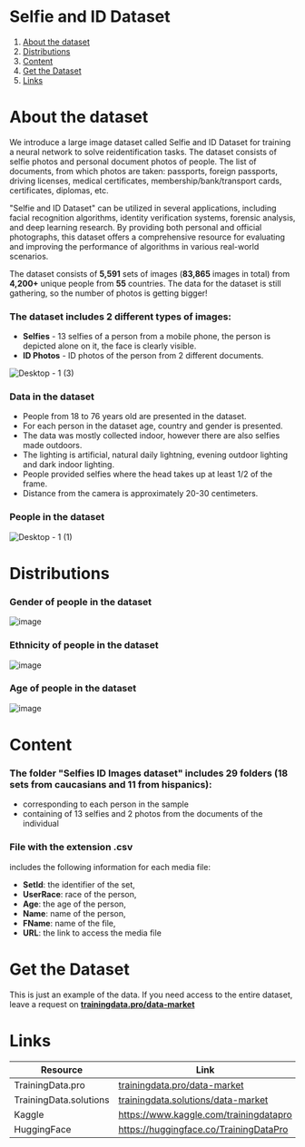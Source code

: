 # Selfie and ID Dataset
1. [ About the dataset ](#about)
2. [ Distributions ](#dist)
3. [ Content ](#cont)
4. [ Get the Dataset ](#getdat)
5. [ Links ](#link)

<a name="about"></a>
# About the dataset
We introduce a large image dataset called Selfie and ID Dataset for training a neural network to solve reidentification tasks. The dataset consists of selfie photos and personal document photos of people. The list of documents, from which photos are taken: passports, foreign passports, driving licenses, medical certificates, membership/bank/transport cards, certificates, diplomas, etc. 

"Selfie and ID Dataset" can be utilized in several applications, including facial recognition algorithms, identity verification systems, forensic analysis, and deep learning research. By providing both personal and official photographs, this dataset offers a comprehensive resource for evaluating and improving the performance of algorithms in various real-world scenarios.

The dataset consists of **5,591** sets of images (**83,865** images in total) from **4,200+** unique people from **55** countries. The data for the dataset is still gathering, so the number of photos is getting bigger!

### The dataset includes 2 different types of images:
- **Selfies** - 13 selfies of a person from a mobile phone, the person is depicted alone on it, the face is clearly visible.
- **ID Photos** - ID photos of the person from 2 different documents.

![Desktop - 1 (3)](https://github.com/trainingdata-pro/Selfie-Id-Dataset/assets/113421352/f14bd950-620b-40ec-bd08-ffc883b63d0b)

### Data in the dataset
- People from 18 to 76 years old are presented in the dataset.
- For each person in the dataset age, country and gender is presented.
- The data was mostly collected indoor, however there are also selfies made outdoors.
- The lighting is artificial, natural daily lightning, evening outdoor lighting and dark indoor lighting.
- People provided selfies where the head takes up at least 1/2 of the frame.
- Distance from the camera is approximately 20-30 centimeters.

### People in the dataset
![Desktop - 1 (1)](https://github.com/trainingdata-pro/Selfie-Id-Dataset/assets/113421352/3b0969ff-a56b-407f-9aad-900c67e86429)


<a name="dist"></a>
# Distributions

### Gender of people in the dataset

![image](https://github.com/trainingdata-pro/Selfie-Id-Dataset/assets/113421352/f08c85bc-f167-45b3-ab80-0a3e5e8eef2c)

### Ethnicity of people in the dataset

![image](https://github.com/trainingdata-pro/Selfie-Id-Dataset/assets/113421352/fcfe41bd-095c-4bee-9f5c-66f4503f27ef)

### Age of people in the dataset

![image](https://github.com/trainingdata-pro/Selfie-Id-Dataset/assets/113421352/99b7b128-38e6-4930-af3e-3e519adece40)

<a name="cont"></a>
# Content
### The folder **"Selfies ID Images dataset"** includes 29 folders (18 sets from caucasians and 11 from hispanics):
- corresponding to each person in the sample
- containing of 13 selfies and 2 photos from the documents of the individual

### File with the extension .csv
includes the following information for each media file:
- **SetId**: the identifier of the set,
- **UserRace**: race of the person,
- **Age**: the age of the person,
- **Name**: name of the person,
- **FName**: name of the file,
- **URL**: the link to access the media file

<a name="getdat"></a>
# Get the Dataset
This is just an example of the data. If you need access to the entire dataset, leave a request on **[trainingdata.pro/data-market](https://trainingdata.pro/data-market?utm_source=github&utm_medium=cpc&utm_campaign=selfieid)**

<a name="link"></a>
# Links
| Resource | Link |
| --- | --- |
| TrainingData.pro | [trainingdata.pro/data-market](https://trainingdata.pro/data-market?utm_source=github&utm_medium=cpc&utm_campaign=selfieid) |
| TrainingData.solutions | [trainingdata.solutions/data-market](https://trainingdata.solutions/data-market?utm_source=github&utm_medium=cpc&utm_campaign=selfieid) |
| Kaggle | https://www.kaggle.com/trainingdatapro |
| HuggingFace | https://huggingface.co/TrainingDataPro |

